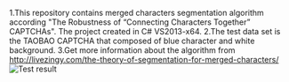 1.This repository contains merged characters segmentation algorithm according "The Robustness of “Connecting Characters Together” CAPTCHAs". The project created in C# VS2013-x64. 
2.The test data set is the TAOBAO CAPTCHA that composed of blue character and white background. 
3.Get more information about the algorithm from http://livezingy.com/the-theory-of-segmentation-for-merged-characters/
![Test result](http://7fvdw5.com1.z0.glb.clouddn.com/201507/CSharp/LoopResult.png)
